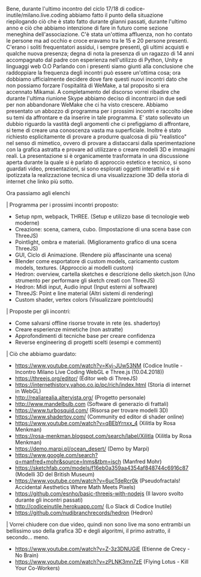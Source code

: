 Bene,
durante l'ultimo incontro del ciclo 17/18 di codice-inutile/milano.live.coding abbiamo fatto il punto della situazione riepilogando ciò che è stato fatto durante glianni passati, durante l'ultimo anno e ciò che abbiamo intenzione di fare in futuro come sezione meneghina dell'associazione.
C'è stata un'ottima affluenza, non ho contato le persone ma ad occhio e croce eravamo tra le 15 e 20 persone presenti. C'erano i soliti frequentatori assidui, i sempre presenti, gli ultimi acquisti e qualche nuova presenza; degna di nota la presenza di un ragazzo di 14 anni accompagnato dal padre con esperienza nell'utilizzo di Python, Unity e linguaggi web O.O
Parlando con i presenti siamo giunti alla conclusione che raddoppiare la frequenza degli incontri può essere un'ottima cosa; ora dobbiamo ufficialmente decidere dove fare questi nuovi incontri dato che non possiamo forzare l'ospitalità di WeMake, a tal proposito si era accennato Mikamai. A completamento del discorso vorrei ribadire che durante l'ultima riunione Skype abbiamo deciso di incontrarci in due sedi per non abbandonare WeMake che ci ha visto crescere.
Abbiamo presentato un abbozzo di programma per i prossimi incontri e raccolto idee su temi da affrontare e da inserire in tale programma.
E' stato sollevato un dubbio riguardo la vastità degli argomenti che ci prefiggiamo di affrontare, si teme di creare una conoscenza vasta ma superficiale. Inoltre è stato richiesto esplicitamente di provare a produrre qualcosa di più "realistico" nel senso di mimetico, ovvero di provare a distaccarsi dalla sperimentazione con la grafica astratta e provare ad utilizzare o creare modelli 3D e immagini reali.
La presentazione si è organicamente trasformata in una discussione aperta durante la quale si è parlato di approccio estetico e tecnico, si sono guardati video, presentazioni, si sono esplorati oggetti interattivi e si è ipotizzata la realizzazione tecnica di una visualizzazione 3D della storia di internet che linko più sotto.

Ora passiamo agli elenchi

| Programma per i prossimi incontri proposto:
- Setup npm, webpack, THREE. (Setup e utilizzo base di tecnologie web moderne)
- Creazione: scena, camera, cubo. (Impostazione di una scena base con ThreeJS)
- Pointlight, ombra e materiali. (Miglioramento grafico di una scena ThreeJS)
- GUI, Ciclo di Animazione. (Rendere più affascinante una scena)
- Blender come esportatore di custom models, caricamento custom models, textures. (Approccio ai modelli custom)
- Hedron: overview, cartella sketches e descrizione dello sketch.json (Uno strumento per performare gli sketch creati con ThreeJS)
- Hedron: Midi input, Audio input (Input esterni al software)
- ThreeJS: Point e line material (Altri sistemi di rendering)
- Custom shader, vertex colors (Visualizzare pointclouds)

| Proposte per gli incontri:
- Come salvarsi offline risorse trovate in rete (es. shadertoy)
- Creare esperienze mimetiche (non astratte)
- Approfondimenti di tecniche base per creare confidenza
- Reverse engineering di progetti scelti (esempi e commenti)

| Ciò che abbiamo guardato:
- https://www.youtube.com/watch?v=Kyj-JUw53NM (Codice Inutile - Incontro Milano Live Coding WebGL e Three.js (10.04.2018))
- https://threejs.org/editor/ (Editor web di ThreeJS)
- https://internethistory.yahoo.co.jp/pc/rich/index.html (Storia di internet in WebGL)
- http://realiarealia.altervista.org/ (Progetto personale)
- http://www.mandelbulb.com (Software di generazio di frattali)
- https://www.turbosquid.com/ (Risorsa per trovare modelli 3D)
- https://www.shadertoy.com/ (Community ed editor di shader online)
- https://www.youtube.com/watch?v=qBEbYrnxx_4 (Xilitla by Rosa Menkman)
- https://rosa-menkman.blogspot.com/search/label/Xilitla (Xilitla by Rosa Menkman)
- https://demo.marpi.pl/ocean_desert/ (Demo by Marpi)
- https://www.google.com/search?q=manfred+mohr&source=lnms&tbm=isch (Manfred Mohr)
- https://sketchfab.com/models/f16eb0a359aa4354af848744c6916c87 (Modelli 3D del British Museum)
- https://www.youtube.com/watch?v=6ucTdeRcr0k (Pseudofractals! Accidental Aesthetics Where Math Meets Pixels)
- https://github.com/esnho/basic-threejs-with-nodejs (Il lavoro svolto durante gli incontri passati)
- http://codiceinutile.herokuapp.com/ (Lo Slack di Codice Inutile)
- https://github.com/nudibranchrecords/hedron (Hedron)

| Vorrei chiudere con due video, quindi non sono live ma sono entrambi un bellissimo uso della grafica 3D e degli algoritmi, il primo astratto, il secondo... meno.
- https://www.youtube.com/watch?v=Z-3z3DNUGiE (Etienne de Crecy - No Brain)
- https://www.youtube.com/watch?v=zPLNK3mn7zE (Flying Lotus - Kill Your Co-Workers)